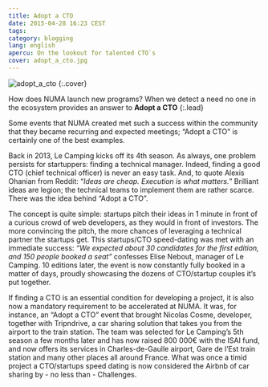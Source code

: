```yaml
---
title: Adopt a CTO
date: 2015-04-28 16:23 CEST
tags: 
category: blogging
lang: english
apercu: On the lookout for talented CTO`s
cover: adopt_a_cto.jpg
---
```


![adopt_a_cto](adopt_a_cto.jpg)
{:.cover}

How does NUMA launch new programs? When we detect a need no one in the ecosystem provides an answer to **Adopt a CTO** 
{:.lead}

Some events that NUMA created met such a success within the community that they became recurring and expected meetings; “Adopt a CTO” is certainly one of the best examples.

Back in 2013, Le Camping kicks off its 4th season. As always, one problem persists for startuppers: finding a technical manager. Indeed, finding a good CTO (chief technical officer) is never an easy task. And, to quote Alexis Ohanian from Reddit: “*Ideas are cheap. Execution is what matters.*” Brilliant ideas are legion; the technical teams to implement them are rather scarce. There was the idea behind “Adopt a CTO”.

The concept is quite simple: startups pitch their ideas in 1 minute in front of a curious crowd of web developers, as they would in front of investors. The more convincing the pitch, the more chances of leveraging a technical partner the startups get. This startups/CTO speed-dating was met with an immediate success: *“We expected about 30 candidates for the first edition, and 150 people booked a seat”* confesses Elise Nebout, manager of Le Camping. 10 editions later, the event is now constantly fully booked in a matter of days, proudly showcasing the dozens of CTO/startup couples it’s put together.

If finding a CTO is an essential condition for developing a project, it is also now a mandatory requirement to be accelerated at NUMA. It was, for instance, an “Adopt a CTO” event that brought Nicolas Cosme, developer, together with Tripndrive, a car sharing solution that takes you from the airport to the train station. The team was selected for Le Camping’s 5th season a few months later and has now raised 800 000€ with the ISAI fund, and now offers its services in Charles-de-Gaulle airport, Gare de l’Est train station and many other places all around France. What was once a timid project a CTO/startups speed dating is now considered the Airbnb of car sharing by - no less than - Challenges.
